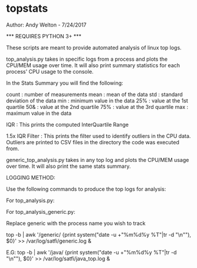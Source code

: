 # topstats
Author: Andy Welton - 7/24/2017

*** REQUIRES PYTHON 3+ ***

These scripts are meant to provide automated analysis of linux top logs.

top_analysis.py takes in specific logs from a process and plots the CPU/MEM usage over time. 
It will also print summary statistics for each process' CPU usage to the console.

In the Stats Summary you will find the following:

count : number of measurements
mean  : mean of the data
std   : standard deviation of the data
min   : minimum value in the data
25%   : value at the 1st quartile
50&   : value at the 2nd quartile
75%   : value at the 3rd quartile
max   : maximum value in the data

IQR   : This prints the computed InterQuartile Range

1.5x IQR Filter : This prints the filter used to identify outliers in the CPU data. Outliers are printed to CSV files in the directory the code was executed from.

generic_top_analysis.py takes in any top log and plots the CPU/MEM usage over time. It will also print the same stats summary.

LOGGING METHOD:

Use the following commands to produce the top logs for analysis:

For top_analysis.py:


For top_analysis_generic.py:

Replace generic with the process name you wish to track

top -b | awk '/generic/ {print system("date -u +\"%m\%d\%y %T\"|tr -d \"\n\""), $0}' >> /var/log/satfi/generic.log &

E.G:
top -b | awk '/java/ {print system("date -u +\"%m\%d\%y %T\"|tr -d \"\n\""), $0}' >> /var/log/satfi/java_top.log &




